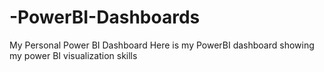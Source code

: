 # -PowerBI-Dashboards
My Personal Power BI Dashboard 
Here is my PowerBI dashboard showing my power BI visualization skills
